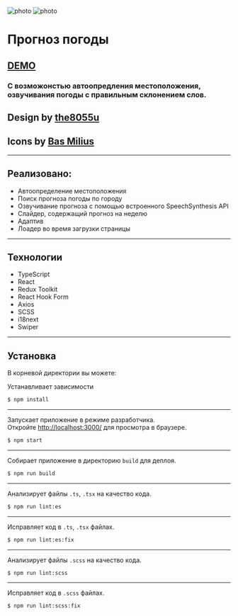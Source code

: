 ![photo](https://github.com/sMayWhatIsYourName2020/weather/blob/main/weather.jpg)
![photo](https://github.com/sMayWhatIsYourName2020/weather/blob/main/bunny-rabbit.jpg)
# Прогноз погоды
## [DEMO](https://weather-smaywhatisyourname.vercel.app/)
### С возможонстью автоопредления местоположения, озвучивания погоды с правильным склонением слов.
## Design by [the8055u](https://github.com/the8055u)
## Icons by [Bas Milius](https://bas.dev/about)
---
## Реализовано:
- Автоопределение местоположения
- Поиск прогноза погоды по городу
- Озвучивание прогноза с помощью встроенного SpeechSynthesis API
- Слайдер, содержащий прогноз на неделю
- Адаптив
- Лоадер во время загрузки страницы
---
## Технологии
- TypeScript
- React
- Redux Toolkit
- React Hook Form
- Axios
- SCSS
- i18next
- Swiper
---
## Установка

В корневой директории вы можете:

Устанавливает зависимости
```sh
$ npm install
```
---
Запускает приложение в режиме разработчика.\
Откройте [http://localhost:3000/](http://localhost:3000/) для просмотра в браузере.

```sh
$ npm start
```
---
Собирает приложение в директорию `build` для деплоя.
```sh
$ npm run build
```
---
Анализирует файлы `.ts`, `.tsx` на качество кода.
```sh
$ npm run lint:es
```
---
Исправляет код в `.ts`, `.tsx` файлах.
```sh
$ npm run lint:es:fix
```
---
Анализирует файлы `.scss` на качество кода.
```sh
$ npm run lint:scss
```
---
Исправляет код в `.scss` файлах.
```sh
$ npm run lint:scss:fix
```
